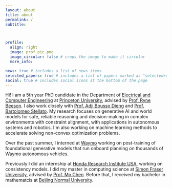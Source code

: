```yaml
---
layout: about
title: about
permalink: /
subtitle:



profile:
  align: right
  image: prof_pic.png
  image_circular: false # crops the image to make it circular
  more_info:

news: true # includes a list of news items
selected_papers: true # includes a list of papers marked as "selected={true}"
social: true # includes social icons at the bottom of the page
---
```



Hi! I am a 5th year PhD candidate in the Department of [Electrical and Computer Engineering](https://ece.princeton.edu/) at [Princeton University](https://www.princeton.edu/), advised by [Prof. Ryne Beeson](https://beeson.princeton.edu/). I also work closely with [Prof. Adji Bousso Dieng](https://vertaix.princeton.edu/) and [Prof. Bartolomeo Stellato](https://stella.to/). 
My research focuses on generative AI and world models for safe, reliable reasoning and decision-making in complex environments with constraint alignment, with applications in autonomous systems and robotics. I'm also working on machine learning methods to accelerate solving non-convex optimization problems.

Over the past summer, I interned at [Waymo](https://waymo.com/) working on post-training of foundational generative models that run onboard planning on thousands of Waymo autonomous vehicles. 

Previously I did an internship at [Honda Research Institute USA](https://usa.honda-ri.com/), working on consistency models. I did my master in computing science at [Simon Fraser University](https://www.sfu.ca/), advised by [Prof. Mo Chen](https://www.sfumars.com/). Before that, I received my bachelor in mathematcis at [Beijing Normal University](https://english.bnu.edu.cn/).

<!-- [[Google Scholar]](https://scholar.google.com/citations?user=Hw0HthIAAAAJ&hl=en) [[LinkedIn]](https://www.linkedin.com/in/anjian-li/) [[GitHub]](https://github.com/anjianli21) [[Email]](anjianl@princeton.edu) -->

<a href="https://scholar.google.com/citations?user=Hw0HthIAAAAJ&hl=en" target="_blank" style="margin-right: 15px;"><i class="fas fa-graduation-cap fa-3x"></i></a>
<a href="https://www.linkedin.com/in/anjian-li/" target="_blank" style="margin-right: 15px;"><i class="fab fa-linkedin fa-3x"></i></a>
<a href="https://github.com/anjianli21" target="_blank" style="margin-right: 15px;"><i class="fab fa-github fa-3x"></i></a>
<a href="mailto:anjianl@princeton.edu"><i class="fas fa-envelope fa-3x"></i></a>